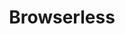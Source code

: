 ---
draft: false
title: Browserless
content:
  id: browserless
  name: Browserless
  logo: /images/development/network/browserless/logo.png
  website: https://www.browserless.io/
  iframe_website: /website-iframe/development/network/browserless
  dashboardImage: /images/development/network/browserless/screenshot-1.jpg
  short_description: Browserless provides fast, scalable, reliable web browser automation.
  description: Web browser automation built for everyone, and loved by developers. Fast, scalable, and reliable web browser automation. Make web automation your competitive advantage, not a liability.
  features:
    - title: Turn up the speed
      description: Browserless increases your app's performance, with no need to manage Chrome or other browsers. It puts an end to seconds-long start times…
    - title: Crucial notifications and metrics
      description: Your Browserless account page shows crucial information such as sessions and queues, and you also get email notifications.
    - title: No software or packages to install
      description: With Browserless, you can stop trying to get Chrome running in lambda or fonts rendering properly.
    - title: No time restrictions
      description: Sessions can run as long as you want. You can keep the browser open indefinitely.
  screenshots:
    - /images/development/network/browserless/screenshot-1.jpg
    - /images/development/network/browserless/screenshot-2.jpg
---